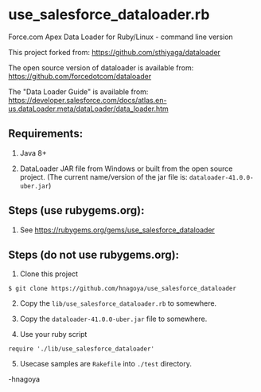 use_salesforce_dataloader.rb
==========

Force.com Apex Data Loader for Ruby/Linux - command line version

This project forked from: https://github.com/sthiyaga/dataloader

The open source version of dataloader is available from: https://github.com/forcedotcom/dataloader

The "Data Loader Guide" is available from: https://developer.salesforce.com/docs/atlas.en-us.dataLoader.meta/dataLoader/data_loader.htm

## Requirements: 

1. Java 8+

2. DataLoader JAR file from Windows or built from the open source project. 
(The current name/version of the jar file is: `dataloader-41.0.0-uber.jar`)

## Steps (use rubygems.org): 

1. See https://rubygems.org/gems/use_salesforce_dataloader

## Steps (do not use rubygems.org): 

1. Clone this project 
  ```
  $ git clone https://github.com/hnagoya/use_salesforce_dataloader
  ```

2. Copy the `lib/use_salesforce_dataloader.rb` to somewhere.

3. Copy the `dataloader-41.0.0-uber.jar` file to somewhere.

4. Use your ruby script
  ```
  require './lib/use_salesforce_dataloader'
  ```

5. Usecase samples are `Rakefile` into `./test` directory.

-hnagoya
